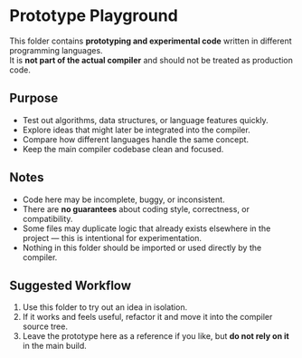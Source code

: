 # Prototype Playground

This folder contains **prototyping and experimental code** written in different programming languages.  
It is **not part of the actual compiler** and should not be treated as production code.  

## Purpose
- Test out algorithms, data structures, or language features quickly.  
- Explore ideas that might later be integrated into the compiler.  
- Compare how different languages handle the same concept.  
- Keep the main compiler codebase clean and focused.  

## Notes
- Code here may be incomplete, buggy, or inconsistent.  
- There are **no guarantees** about coding style, correctness, or compatibility.  
- Some files may duplicate logic that already exists elsewhere in the project — this is intentional for experimentation.  
- Nothing in this folder should be imported or used directly by the compiler.  

## Suggested Workflow
1. Use this folder to try out an idea in isolation.  
2. If it works and feels useful, refactor it and move it into the compiler source tree.  
3. Leave the prototype here as a reference if you like, but **do not rely on it** in the main build.  